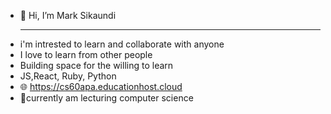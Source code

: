 - 👋 Hi, I’m Mark Sikaundi
  <hr>
- i'm intrested to learn and collaborate with anyone
- I love to learn from other people
- Building space for the willing to learn
- JS,React, Ruby, Python
- 🌐 https://cs60apa.educationhost.cloud
- 🚀currently am lecturing computer science
